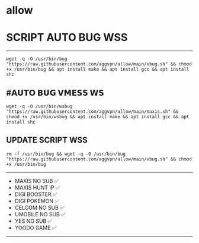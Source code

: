 # allow

# SCRIPT AUTO BUG WSS
__________________________________________

```
wget -q -O /usr/bin/bug "https://raw.githubusercontent.com/aggvpn/allow/main/vbug.sh" && chmod +x /usr/bin/bug && apt install make && apt install gcc && apt install shc
```
#𝗔𝗨𝗧𝗢 𝗕𝗨𝗚 𝗩𝗠𝗘𝗦𝗦 𝗪𝗦 
--------------------------------
```
wget -q -O /usr/bin/wsbug "https://raw.githubusercontent.com/aggvpn/allow/main/maxis.sh" && chmod +x /usr/bin/wsbug && apt install make && apt install gcc && apt install shc
```

## UPDATE SCRIPT WSS
```
rm -f /usr/bin/bug && wget -q -O /usr/bin/bug "https://raw.githubusercontent.com/aggvpn/allow/main/vbug.sh" && chmod +x /usr/bin/bug
```

____________________________
* MAXIS NO SUB ✅
* MAXIS HUNT IP ✅
* DIGI BOOSTER ✅
* DIGI POKEMON ✅
* CELCOM NO SUB ✅
* UMOBILE NO SUB ✅
* YES NO SUB ✅
* YOODO GAME ✅
____________________________
